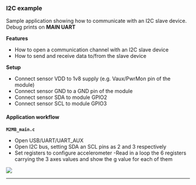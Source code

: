 
### I2C example 

Sample application showing how to communicate with an I2C slave device. Debug prints on **MAIN UART**


**Features**


- How to open a communication channel with an I2C slave device
- How to send and receive data to/from the slave device

**Setup**

- Connect sensor VDD to 1v8 supply (e.g. Vaux/PwrMon pin of the module)
- Connect sensor GND to a GND pin of the module
- Connect sensor SDA to module GPIO2
- Connect sensor SCL to module GPIO3

#### Application workflow

**`M2MB_main.c`**

- Open USB/UART/UART_AUX
- Open I2C bus, setting SDA an SCL pins as 2 and 3 respectively
- Set registers to configure accelerometer
-Read in a loop the 6 registers carrying the 3 axes values and show the g value for each of them



![](../../pictures/samples/i2c_bordered.png)

---------------------

